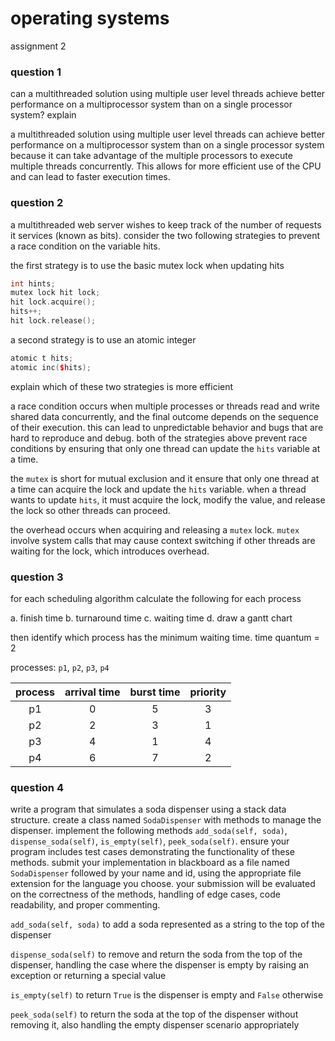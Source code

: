 #  operating systems

assignment 2

###  question 1

can a multithreaded solution using multiple user level threads achieve better performance on a multiprocessor system than on a single processor system?  explain

a multithreaded solution using multiple user level threads can achieve better performance on a multiprocessor system than on a single processor system because it can take advantage of the multiple processors to execute multiple threads concurrently. This allows for more efficient use of the CPU and can lead to faster execution times.

###  question 2

a multithreaded web server wishes to keep track of the number of requests it services (known as bits).  consider the two following strategies to prevent a race condition on the variable hits.

the first strategy is to use the basic mutex lock when updating hits

```cpp
int hints;
mutex lock hit lock;
hit lock.acquire();
hits++;
hit lock.release();
```

a second strategy is to use an atomic integer

```cpp
atomic t hits;
atomic inc($hits);
```

explain which of these two strategies is more efficient

a race condition occurs when multiple processes or threads read and write shared data concurrently, and the final outcome depends on the sequence of their execution.  this can lead to unpredictable behavior and bugs that are hard to reproduce and debug.  both of the strategies above prevent race conditions by ensuring that only one thread can update the `hits` variable at a time.  

the `mutex` is short for mutual exclusion and it ensure that only one thread at a time can acquire the lock and update the `hits` variable.  when a thread wants to update `hits`, it must acquire the lock, modify the value, and release the lock so other threads can proceed.  

the overhead occurs when acquiring and releasing a `mutex` lock.  `mutex` involve system calls that may cause context switching if other threads are waiting for the lock, which introduces overhead.  

###  question 3

for each scheduling algorithm calculate the following for each process

a.  finish time
b.  turnaround time
c.  waiting time
d.  draw a gantt chart

then identify which process has the minimum waiting time.  time quantum = 2

processes: `p1`, `p2`, `p3`, `p4`

|  process  |  arrival time  |  burst time  |  priority  | 
|:---------:|:--------------:|:------------:|:----------:|
|    p1     |        0       |      5       |     3      |
|    p2     |        2       |      3       |     1      |
|    p3     |        4       |      1       |     4      |
|    p4     |        6       |      7       |     2      |


###  question 4

write a program that simulates a soda dispenser using a stack data structure.  create a class named `SodaDispenser` with methods to manage the dispenser.  implement the following methods `add_soda(self, soda)`, `dispense_soda(self)`, `is_empty(self)`, `peek_soda(self)`.  ensure your program includes test cases demonstrating the functionality of these methods.  submit your implementation in blackboard as a file named `SodaDispenser` followed by your name and id, using the appropriate file extension for the language you choose.  your submission will be evaluated on the correctness of the methods, handling of edge cases, code readability, and proper commenting. 

`add_soda(self, soda)` to add a soda represented as a string to the top of the dispenser

`dispense_soda(self)` to remove and return the soda from the top of the dispenser, handling the case where the dispenser is empty by raising an exception or returning a special value

`is_empty(self)` to return `True` is the dispenser is empty and `False` otherwise

`peek_soda(self)` to return the soda at the top of the dispenser without removing it, also handling the empty dispenser scenario appropriately